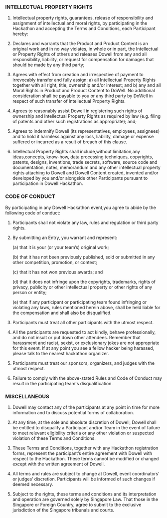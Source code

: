 
### INTELLECTUAL PROPERTY RIGHTS 

1. Intellectual property rights, guarantees, release of responsibility and assignment of intellectual and moral rights, by participating in the Hackathon and accepting the Terms and Conditions, each Participant hereby:

2. Declares and warrants that the Product and Product Content is an original work and in no way violates, in whole or in part, the Intellectual or Property Rights of others and releases Dowell from any and all responsibility, liability, or request for compensation for damages that should be made by any third party;

3. Agrees with effect from creation and irrespective of payment to irrevocably transfer and fully assign: a) all Intellectual Property Rights together with all right, title, ownership and/or interest; and b) any and all Moral Rights in Product and Product Content to DoWell. No additional consideration shall be payable to you or any third party by DoWell in respect of such transfer of Intellectual Property Rights.

4. Agrees to reasonably assist Dowell in registering such rights of ownership and Intellectual Property Rights as required by law (e.g. filing of patents and other such registrations as appropriate); and;

5. Agrees to indemnify Dowell (its representatives, employees, assignees) and to hold it harmless against any loss, liability, damage or expense suffered or incurred as a result of breach of this clause.

6. Intellectual Property Rights shall include,without limitation,any ideas,concepts, know-how, data processing techniques, copyrights, patents, designs, inventions, trade secrets, software, source code and documentation, notes, memorandum and any other intellectual property rights attaching to Dowell and Dowell Content created, invented and/or developed by you and/or alongside other Participants pursuant to participation in Dowell Hackathon.

### CODE OF CONDUCT 

By participating in any Dowell Hackathon event,you agree to abide by the following code of conduct:

1. Participants shall not violate any law, rules and regulation or third party rights.

2. By submitting an Entry, you warrant and represent:

    (a) that it is your (or your team’s) original work; 

    (b) that it has not been previously published, sold or submitted in any other competition, promotion, or contest; 
  
    (c) that it has not won previous awards; and 
  
    (d) that it does not infringe upon the copyrights, trademarks, rights of privacy, publicity or other intellectual property or other rights of any person or entity; 
  
    (e) that if any participant or participating team found infringing or violating any laws, rules mentioned herein above, shall be held liable for the compensation and shall also be disqualified.

3. Participants must  treat all other participants with the utmost respect. 

4. All the participants are requested to act kindly, behave professionally, and do not insult or put down other attendees. Remember that harassment and racist, sexist, or exclusionary jokes are not appropriate for this event. If at any point you see a fellow hacker being harassed, please talk to the nearest hackathon organizer.

5. Participants must treat our sponsors, organizers, and judges with the utmost respect.

6. Failure to comply with the above-stated Rules and Code of Conduct may result in the participating team's disqualification.


### MISCELLANEOUS 

1. Dowell may contact any of the participants at any point in time for more information and to discuss potential forms of collaboration.

2. At any time, at the sole and absolute discretion of Dowell, Dowell shall be entitled to disqualify a Participant and/or Team in the event of failure to meet relevant eligibility criteria or any other violation or suspected violation of these Terms and Conditions.

3. These Terms and Conditions, together with any Hackathon registration forms, represent the participant’s entire agreement with Dowell with respect to the Hackathon. These terms cannot be modified or changed except with the written agreement of Dowell.

4. All terms and rules are subject to change at Dowell, event coordinators’ or judges’ discretion. Participants will be informed of such changes if deemed necessary.

5. Subject to the rights, these terms and conditions and its interpretation and operation are governed solely by Singapore Law. That those in the Singapore or Foreign  Country, agree to submit to the exclusive jurisdiction of the Singapore tribunals and courts.


